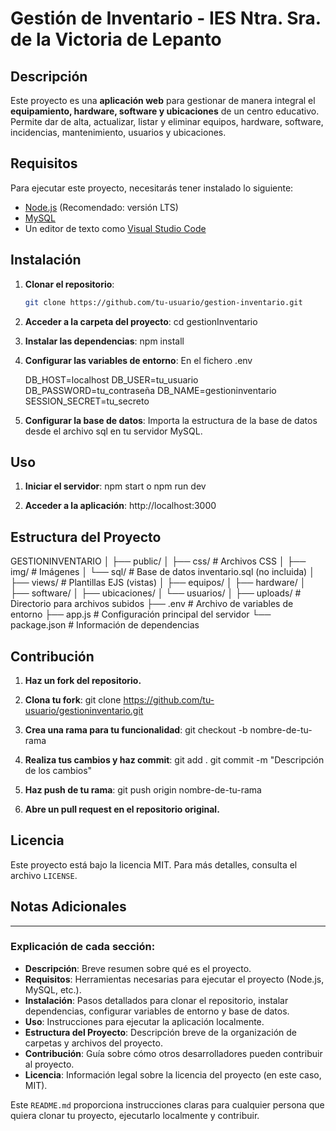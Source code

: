 # Gestión de Inventario - IES Ntra. Sra. de la Victoria de Lepanto

## Descripción

Este proyecto es una **aplicación web** para gestionar de manera integral el **equipamiento, hardware, software y ubicaciones** de un centro educativo. Permite dar de alta, actualizar, listar y eliminar equipos, hardware, software, incidencias, mantenimiento, usuarios y ubicaciones.

## Requisitos

Para ejecutar este proyecto, necesitarás tener instalado lo siguiente:

- [Node.js](https://nodejs.org/es/) (Recomendado: versión LTS)
- [MySQL](https://www.mysql.com/downloads/)
- Un editor de texto como [Visual Studio Code](https://code.visualstudio.com/)

## Instalación

1. **Clonar el repositorio**:
   ```bash
   git clone https://github.com/tu-usuario/gestion-inventario.git

2. **Acceder a la carpeta del proyecto**:
    cd gestionInventario

3. **Instalar las dependencias**:
    npm install

4. **Configurar las variables de entorno**:
    En el fichero .env

    DB_HOST=localhost
    DB_USER=tu_usuario
    DB_PASSWORD=tu_contraseña
    DB_NAME=gestioninventario
    SESSION_SECRET=tu_secreto

5. **Configurar la base de datos**:
    Importa la estructura de la base de datos desde el archivo sql en tu servidor MySQL.

## Uso

1. **Iniciar el servidor**:
    npm start o npm run dev

2. **Acceder a la aplicación**:
    http://localhost:3000

## Estructura del Proyecto

GESTIONINVENTARIO
│
├── public/
│   ├── css/                  # Archivos CSS
│   ├── img/                  # Imágenes
│   └── sql/                  # Base de datos inventario.sql (no incluida)
│
├── views/                    # Plantillas EJS (vistas)
│   ├── equipos/
│   ├── hardware/
│   ├── software/
│   ├── ubicaciones/
│   └── usuarios/
│
├── uploads/                  # Directorio para archivos subidos
├── .env                      # Archivo de variables de entorno
├── app.js                    # Configuración principal del servidor
└── package.json              # Información de dependencias

## Contribución

1. **Haz un fork del repositorio.**
2. **Clona tu fork**:
    git clone https://github.com/tu-usuario/gestioninventario.git

3. **Crea una rama para tu funcionalidad**:
    git checkout -b nombre-de-tu-rama

4. **Realiza tus cambios y haz commit**:
    git add .
    git commit -m "Descripción de los cambios"

5. **Haz push de tu rama**:
    git push origin nombre-de-tu-rama
6. **Abre un pull request en el repositorio original.**

## Licencia

Este proyecto está bajo la licencia MIT. Para más detalles, consulta el archivo `LICENSE`.

## Notas Adicionales

---

### Explicación de cada sección:

- **Descripción**: Breve resumen sobre qué es el proyecto.
- **Requisitos**: Herramientas necesarias para ejecutar el proyecto (Node.js, MySQL, etc.).
- **Instalación**: Pasos detallados para clonar el repositorio, instalar dependencias, configurar variables de entorno y base de datos.
- **Uso**: Instrucciones para ejecutar la aplicación localmente.
- **Estructura del Proyecto**: Descripción breve de la organización de carpetas y archivos del proyecto.
- **Contribución**: Guía sobre cómo otros desarrolladores pueden contribuir al proyecto.
- **Licencia**: Información legal sobre la licencia del proyecto (en este caso, MIT).

Este `README.md` proporciona instrucciones claras para cualquier persona que quiera clonar tu proyecto, ejecutarlo localmente y contribuir.


